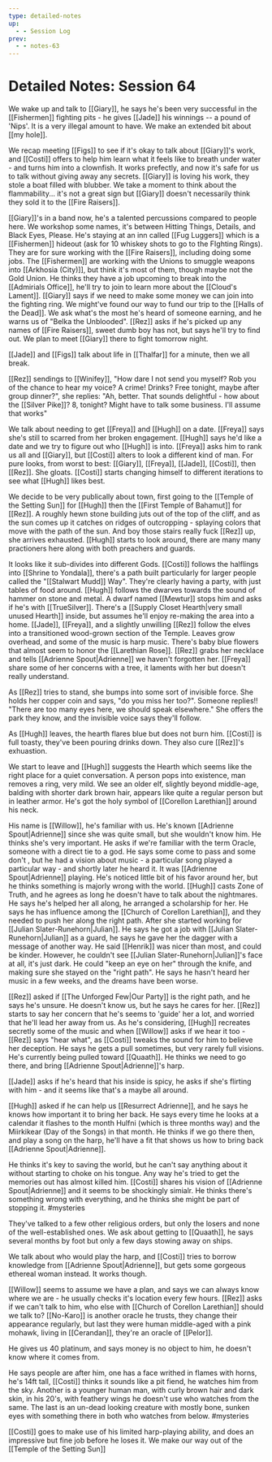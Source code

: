```yaml
---
type: detailed-notes
up:
  - - Session Log
prev:
  - - notes-63
---
```


# Detailed Notes: Session 64

We wake up and talk to [[Giary]], he says he's been very successful in the [[Fishermen]] fighting pits - he gives [[Jade]] his winnings -- a pound of 'Nips'. It is a very illegal amount to have. We make an extended bit about [[my hole]].

We recap meeting [[Figs]] to see if it's okay to talk about [[Giary]]'s work, and [[Costi]] offers to help him learn what it feels like to breath under water - and turns him into a clownfish. It works prefectly, and now it's safe for us to talk without giving away any secrets. [[Giary]] is loving his work, they stole a boat filled with blubber. We take a moment to think about the flammability... it's not a great sign but [[Giary]] doesn't necessarily think they sold it to the [[Fire Raisers]].

[[Giary]]'s in a band now, he's a talented percussions compared to people here. We workshop some names, it's between Hitting Things, Details, and Black Eyes, Please. He's staying at an inn called [[Fug Luggers]] which is a [[Fishermen]] hideout (ask for 10 whiskey shots to go to the FIghting Rings). They are for sure working with the [[Fire Raisers]], including doing some jobs. The [[Fishermen]] are working with the Unions to smuggle weapons into [[Arkhosia (City)]], but think it's most of them, though maybe not the Gold Union. He thinks they have a job upcoming to break into the [[Admirials Office]], he'll try to join to learn more about the [[Cloud's Lament]]. [[Giary]] says if we need to make some money we can join into the fighting ring. We might've found our way to fund our trip to the [[Halls of the Dead]]. We ask what's the most he's heard of someone earning, and he warns us of "Belka the Unblooded". [[Rez]] asks if he's picked up any names of [[Fire Raisers]], sweet dumb boy has not, but says he'll try to find out. We plan to meet [[Giary]] there to fight tomorrow night.

[[Jade]] and [[Figs]] talk about life in [[Thalfar]] for a minute, then we all break. 

[[Rez]] sendings to [[Winifey]], "How dare I not send you myself? Rob you of the chance to hear my voice? A crime! Drinks? Free tonight, maybe after group dinner?", she replies: "Ah, better. That sounds delightful - how about the [[Silver Pike]]? 8, tonight? Might have to talk some business. I'll assume that works"

We talk about needing to get [[Freya]] and [[Hugh]] on a date. [[Freya]] says she's still to scarred from her broken engagement. [[Hugh]] says he'd like a date and we try to figure out who [[Hugh]] is into. [[Freya]] asks him to rank us all and [[Giary]], but [[Costi]] alters to look a different kind of man. For pure looks, from worst to best: [[Giary]], [[Freya]], [[Jade]], [[Costi]], then [[Rez]]. She gloats. [[Costi]] starts changing himself to different iterations to see what [[Hugh]] likes best. 

We decide to be very publically about town, first going to the [[Temple of the Setting Sun]] for [[Hugh]] then the [[First Temple of Bahamut]] for [[Rez]]. A roughly hewn stone building juts out of the top of the cliff, and as the sun comes up it catches on ridges of outcropping - splaying colors that move with the path of the sun. And boy those stairs really fuck [[Rez]] up, she arrives exhausted. [[Hugh]] starts to look around, there are many many practioners here along with both preachers and guards. 

It looks like it sub-divides into different Gods. [[Costi]] follows the halflings into [[Shrine to Yondala]], there's a path built particularly for larger people called the "[[Stalwart Mudd]] Way". They're clearly having a party, with just tables of food around. [[Hugh]] follows the dwarves towards the sound of hammer on stone and metal. A dwarf named [[Mewtur]] stops him and asks if he's with [[TrueSilver]]. There's a [[Supply Closet Hearth|very small unused Hearth]] inside, but assumes he'll enjoy re-making the area into a home. [[Jade]], [[Freya]], and a slightly unwilling [[Rez]] follow the elves into a transitioned wood-grown section of the Temple. Leaves grow overhead, and some of the music is harp music. There's baby blue flowers that almost seem to honor the [[Larethian Rose]]. [[Rez]] grabs her necklace and tells [[Adrienne Spout|Adrienne]] we haven't forgotten her. [[Freya]] share some of her concerns with a tree, it laments with her but doesn't really understand. 

As [[Rez]] tries to stand, she bumps into some sort of invisible force. She holds her copper coin and says, "do you miss her too?". Someone replies!! "There are too many eyes here, we should speak elsewhere." She offers the park they know, and the invisible voice says they'll follow. 

As [[Hugh]] leaves, the hearth flares blue but does not burn him. [[Costi]] is full toasty, they've been pouring drinks down. They also cure [[Rez]]'s exhuastion.

We start to leave and [[Hugh]] suggests the Hearth which seems like the right place for a quiet conversation. A person pops into existence, man removes a ring, very mild. We see an older elf, slightly beyond middle-age, balding with shorter dark brown hair, appears like quite a regular person but in leather armor. He's got the holy symbol of [[Corellon Larethian]] around his neck. 

His name is [[Willow]], he's familiar with us. He's known [[Adrienne Spout|Adrienne]] since she was quite small, but she wouldn't know him. He thinks she's very important. He asks if we're familiar with the term Oracle, someone with a direct tie to a god. He says some come to pass and some don't , but he had a vision about music - a particular song played a particular way - and shortly later he heard it. It was  [[Adrienne Spout|Adrienne]] playing. He's noticed little bit of his favor around her, but he thinks something is majorly wrong with the world. [[Hugh]] casts Zone of Truth, and he agrees as long he doesn't have to talk about the nightmares. He says he's helped her all along, he arranged a scholarship for her. He says he has influence among the [[Church of Corellon Larethian]], and they needed to push her along the right path. After she started working for [[Julian Slater-Runehorn|Julian]].  He says he got a job with [[Julian Slater-Runehorn|Julian]] as a guard, he says he gave her the dagger with a message of another way. He said [[Henrik]] was nicer than most, and could be kinder. However, he couldn't see [[Julian Slater-Runehorn|Julian]]'s face at all, it's just dark. He could "keep an eye on her" through the knife, and making sure she stayed on the "right path". He says he hasn't heard her music in a few weeks, and the dreams have been worse.

[[Rez]] asked if [[The Unforged Few|Our Party]] is the right path, and he says he's unsure. He doesn't know us, but he says he cares for her. [[Rez]] starts to say her concern that he's seems to 'guide' her a lot, and worried that he'll lead her away from us. As he's considering, [[Hugh]] recreates secretly some of the music and when [[Willow]] asks if we hear it too - [[Rez]] says "hear what", as [[Costi]] tweaks the sound for him to believe her deception. He says he gets a pull sometimes, but very rarely full visions. He's currently being pulled toward [[Quaath]]. He thinks we need to go there, and bring [[Adrienne Spout|Adrienne]]'s harp. 

[[Jade]] asks if he's heard that his inside is spicy, he asks if she's flirting with him - and it seems like that's a maybe all around. 

[[Hugh]] asked if he can help us [[Resurrect Adrienne]], and he says he knows how important it to bring her back. He says every time he looks at a calendar it flashes to the month Hulfni (which is three months way) and the Miirkikear (Day of the Songs) in that month. He thinks if we go there then, and play a song on the harp, he'll have a fit that shows us how to bring back [[Adrienne Spout|Adrienne]]. 

He thinks it's key to saving the world, but he can't say anything about it without starting to choke on his tongue. Any way he's tried to get the memories out has almost killed him. [[Costi]] shares his vision of [[Adrienne Spout|Adrienne]] and it seems to be shockingly simialr. He thinks there's something wrong with everything, and he thinks she might be part of stopping it. #mysteries 

They've talked to a few other religious orders, but only the losers and none of the well-established ones. We ask about getting to [[Quaath]], he says several months by foot but only a few days stowing away on ships. 

We talk about who would play the harp, and [[Costi]] tries to borrow knowledge from [[Adrienne Spout|Adrienne]], but gets some gorgeous ethereal woman instead. It works though. 

[[Willow]] seems to assume we have a plan, and says we can always know where we are - he usually checks it's location every few hours. [[Rez]] asks if we can't talk to him, who else with [[Church of Corellon Larethian]] should we talk to? [[No-Karo]] is another oracle he trusts, they change their appearance regularly, but last they were human middle-aged with a pink mohawk, living in [[Cerandan]], they're an oracle of [[Pelor]].

He gives us 40 platinum, and says money is no object to him, he doesn't know where it comes from. 

He says people are after him, one has a face writhed in flames with horns, he's 14ft tall, [[Costi]] thinks it sounds like a pit fiend, he watches him from the sky. Another is a younger human man, with curly brown hair and dark skin, in his 20's, with feathery wings he doesn't use who watches from the same. The last is an un-dead looking creature with mostly bone, sunken eyes with something there in both who watches from below. #mysteries 

[[Costi]] goes to make use of his limited harp-playing ability, and does an impressive but fine job before he loses it. We make our way out of the [[Temple of the Setting Sun]]